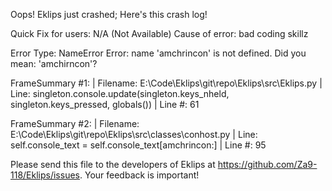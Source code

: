 Oops! Eklips just crashed;
Here's this crash log!

Quick Fix for users: N/A (Not Available)
Cause of error: bad coding skillz

Error Type: NameError
Error: name 'amchrincon' is not defined. Did you mean: 'amchirncon'?

FrameSummary #1:
  | Filename: E:\Code\Eklips\git\repo\Eklips\src\Eklips.py
  | Line: singleton.console.update(singleton.keys_nheld, singleton.keys_pressed, globals())
  | Line #: 61

FrameSummary #2:
  | Filename: E:\Code\Eklips\git\repo\Eklips\src\classes\conhost.py
  | Line: self.console_text = self.console_text[amchrincon:]
  | Line #: 95


Please send this file to the developers of Eklips at https://github.com/Za9-118/Eklips/issues. 
Your feedback is important!